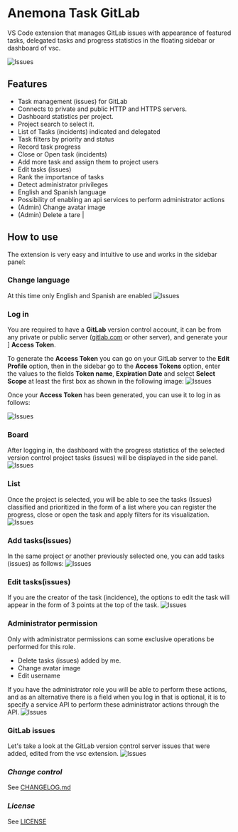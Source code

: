 # **Anemona Task GitLab**
VS Code extension that manages GitLab issues with appearance of featured tasks, delegated tasks and progress statistics in the floating sidebar or dashboard of vsc.

![Issues](/media/github/screenshot.gif)


## **Features**
- Task management (issues) for GitLab
- Connects to private and public HTTP and HTTPS servers.
- Dashboard statistics per project.
- Project search to select it.
- List of Tasks (incidents) indicated and delegated
- Task filters by priority and status
- Record task progress
- Close or Open task (incidents)
- Add more task and assign them to project users
- Edit tasks (issues)
- Rank the importance of tasks
- Detect administrator privileges
- English and Spanish language
- Possibility of enabling an api services to perform administrator actions
- (Admin) Change avatar image
- (Admin) Delete a tare |


## **How ​​to use**

The extension is very easy and intuitive to use and works in the sidebar panel:

### **Change language**
At this time only English and Spanish are enabled
![Issues](/media/github/lang.gif)

### **Log in**
You are required to have a **GitLab** version control account, it can be from any private or public server ([gitlab.com](https://gitlab.com) or other server), and generate your ] **Access Token**.

To generate the **Access Token** you can go on your GitLab server to the **Edit Profile** option, then in the sidebar go to the **Access Tokens** option, enter the values ​​to the fields **Token name**, **Expiration Date** and select **Select Scope** at least the first box as shown in the following image:
![Issues](/media/github/access-token.gif)

Once your **Access Token** has been generated, you can use it to log in as follows:

![Issues](/media/github/login.gif)

### **Board**
After logging in, the dashboard with the progress statistics of the selected version control project tasks (issues) will be displayed in the side panel.
![Issues](/media/github/sel-project.gif)

### **List**
Once the project is selected, you will be able to see the tasks (Issues) classified and prioritized in the form of a list where you can register the progress, close or open the task and apply filters for its visualization.
![Issues](/media/github/list-tasks.gif)

### **Add tasks(issues)**
In the same project or another previously selected one, you can add tasks (issues) as follows:
![Issues](/media/github/new-task.gif)

### **Edit tasks(issues)**
If you are the creator of the task (incidence), the options to edit the task will appear in the form of 3 points at the top of the task.
![Issues](/media/github/edit-task.gif)

### **Administrator permission**
Only with administrator permissions can some exclusive operations be performed for this role.
- Delete tasks (issues) added by me.
- Change avatar image
- Edit username

If you have the administrator role you will be able to perform these actions, and as an alternative there is a field when you log in that is optional, it is to specify a service API to perform these administrator actions through the API.
![Issues](/media/github/admin.gif)


### **GitLab issues**
Let's take a look at the GitLab version control server issues that were added, edited from the vsc extension.
![Issues](/media/github/issues.jpg)

### *Change control*

See [CHANGELOG.md](https://github.com/CHANGELOG.md)

### *License*

See [LICENSE](https://github.com/LICENCE)